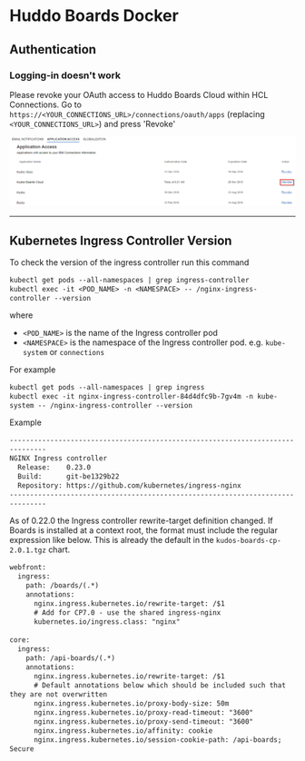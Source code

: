 # Huddo Boards Docker

## Authentication

### Logging-in doesn't work

Please revoke your OAuth access to Huddo Boards Cloud within HCL Connections.
Go to `https://<YOUR_CONNECTIONS_URL>/connections/oauth/apps` (replacing `<YOUR_CONNECTIONS_URL>`) and press 'Revoke'

![Application Access](/assets/connections/application-access.png)

---

## Kubernetes Ingress Controller Version

To check the version of the ingress controller run this command

    kubectl get pods --all-namespaces | grep ingress-controller
    kubectl exec -it <POD_NAME> -n <NAMESPACE> -- /nginx-ingress-controller --version

where

- `<POD_NAME>` is the name of the Ingress controller pod
- `<NAMESPACE>` is the namespace of the Ingress controller pod. e.g. `kube-system` or `connections`

For example

    kubectl get pods --all-namespaces | grep ingress
    kubectl exec -it nginx-ingress-controller-84d4dfc9b-7gv4m -n kube-system -- /nginx-ingress-controller --version

Example

    -------------------------------------------------------------------------------
    NGINX Ingress controller
      Release:    0.23.0
      Build:      git-be1329b22
      Repository: https://github.com/kubernetes/ingress-nginx
    -------------------------------------------------------------------------------

As of 0.22.0 the Ingress controller rewrite-target definition changed. If Boards is installed at a context root, the format must include the regular expression like below. This is already the default in the `kudos-boards-cp-2.0.1.tgz` chart.

    webfront:
      ingress:
        path: /boards/(.*)
        annotations:
          nginx.ingress.kubernetes.io/rewrite-target: /$1
          # Add for CP7.0 - use the shared ingress-nginx
          kubernetes.io/ingress.class: "nginx"

    core:
      ingress:
        path: /api-boards/(.*)
        annotations:
          nginx.ingress.kubernetes.io/rewrite-target: /$1
          # Default annotations below which should be included such that they are not overwritten
          nginx.ingress.kubernetes.io/proxy-body-size: 50m
          nginx.ingress.kubernetes.io/proxy-read-timeout: "3600"
          nginx.ingress.kubernetes.io/proxy-send-timeout: "3600"
          nginx.ingress.kubernetes.io/affinity: cookie
          nginx.ingress.kubernetes.io/session-cookie-path: /api-boards; Secure